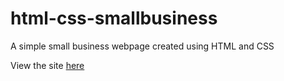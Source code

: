 # html-css-smallbusiness

A simple small business webpage created using HTML and CSS

View the site <a href="https://lyndsielane.github.io/html-css-smallbusiness/">here</a>
